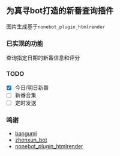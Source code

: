 ## 为真寻bot打造的新番查询插件

图片生成基于`nonebot_plugin_htmlrender`

### 已实现的功能

查询指定日期的新番信息和评分


### TODO
- [x] 今日/明日新番
- [ ] 新番合集
- [ ] 定时发送

### 鸣谢
- [bangumi](https://bangumi.tv/)
- [zhenxun_bot](https://github.com/HibiKier/zhenxun_bot)
- [nonebot_plugin_htmlrender](https://github.com/kexue-z/nonebot-plugin-htmlrender)